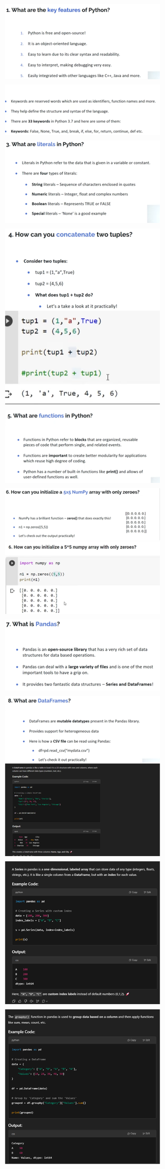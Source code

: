 <!-- 1.what are features of python  -->

![alt text](image.png)

<!-- 2.what are the keywords in python -->

![alt text](image-1.png)


<!-- 3.what is literals in python? -->

![alt text](image-2.png)

<!-- 4.how can we concatenate two tuples? -->

![alt text](image-3.png)
![alt text](image-4.png)

<!-- 5.what are functions in python? -->

![alt text](image-5.png)


<!-- 6.how can you initialize a 5*5 NumPy array with only zeros? -->

![alt text](image-6.png)
![alt text](image-7.png)

<!-- 7.what is pandas? -->

![alt text](image-8.png)

<!-- 8.what are dataframes ? -->

![alt text](image-9.png)
![alt text](image-10.png)

<!-- 9.what is series in pandas? -->

![alt text](image-11.png)

<!-- 10.what is the use of pandas groupby() function? -->

![alt text](image-12.png)